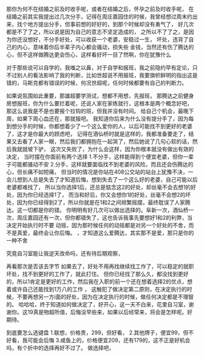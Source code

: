 那你为何不在结婚之前及时收手呢，或者在结婚之后，怀孕之前及时收手呢，
在结婚之前其实我提出过几次分手，记得在周庄嘉园住的时候，我曾经想过周末约出来，找个地方提出分手，但事前想的好好的，到那个时候却没有勇气了，
好几次都是不了了之，所以说是因为自己的意志不坚定造成的，
之所以不了了之，是因为你还没想好，不分手好处，可以收获一个老婆，安稳过一生， 坏处，违背了自己的内心，意味着你后半辈子内心都会骚动，损失些
金钱，当然还有伤了腾达的心，但不这样做腾达更会伤心，这样看好坏一目了然啊，你在犹豫什么

对于那些说可以自学的，我嗤之以鼻，对于自学和报班，我之前隐约早有定论，只不过别人的看法影响了我的判断，比如世超说不用报班，我要旗帜鲜明的指出这是错的，马斯克都有错误的时候，何况世超呢，任何时候都要有自己的判断力。


如果说氛围如此重要，那雄超要学测试，想都不用想，先报班，
那腾达之前健身房想报班，你为什么要拦着呢，还说人家在家练就行，这根本是两个概念好吧，
那这么说我是不是也要报个拉钩的班，但我并没有时间。
给自己个机会，最晚下周，如果下周心血还在，那就报吧。
我知道你后来为什么没有提分手了，因为每到想分手的时候，你都想着少了一个这么爱你的人，以后可能找不到更好的老婆了，这才是你最大的顾虑吧，
记得在酒仙桥时就是这样的，我都准备要走了，结果又去看了人家一眼，然后我们都拥抱在一起哭了，然后她说了几句心软的话，然后我就就坡下驴，
这次又失败了，为什么会这样，因为你根本就没有做出有效的决定，
当时摆在你面前有两个选择
1.不分手，这样能得到个便宜老婆，但你一辈子可能都骚动不安
2.分手，这样就要面临找不到老婆的风险，而且还会伤腾达的心，但长痛不如短痛，
但当时的情况是你站在408公交站的站台上犹豫不决，一会儿想到人总是失去了才知道后悔，想到失去了一个这么好的老婆，自己可能以后老婆都难找了，
所以当你选择1后，还总是惦念这2的好处，却丝毫不会去想1的好处，因为你已经选择1了，
而当和好后，你又会想你1的好处，丝毫不会想2的坏处，因为你已经得到2了，所以你就是在1和2之间频繁摇摆，最终耽误了人家腾达。这一切都是你的错。
你明明有好几次可以做出选择的。阜新一次，酒仙桥一次，周庄嘉园还有一次，但你都错失了，这也告诉我事先要想好1和2的利弊，当决定开始执行时不要
动摇，因为那时候任何的动摇都是对另一个好处的不舍，而不是真爱，最终会让你后悔。
，才知道这么爱腾达，其实那不是爱，那只是你的一种不舍

究竟自习室能让我逆天改命吗，还有待后期观察，

再看那次是否该去字节
如果去了，好处不用再找继续找工作了，可以稳定的就职
坏处，找不到更好的工作了，就此打住。
但你已经找了那么久，都没找到更好的，所以1肯定是更好的工作，然后我在入职的前一个还在想着选择2的优点，想着或许自己还能找到1万八的工作
， 这触犯了做决定第二原则，在决定执行的时候，不要再想另一方i面的好处，因为在决定执行的时候，做任何决定都是不理智的。
哈哈哈，终于知道如何做决定了，好开心，这一天不白来，花里自习室，谢谢你。这19真是物超所值，后悔没早些来，如果以后经常来，将会是怎样呢。好期待。


到底要怎么选键盘
1.联想，价格贵，299，但好看，
2.其他牌子，便宜99，但不好看，我可能会后悔
3.咸鱼上的，价格便宜209，还有179的，这不正是好机会吗，有个折中的选择再好不过了。
做选择吧，